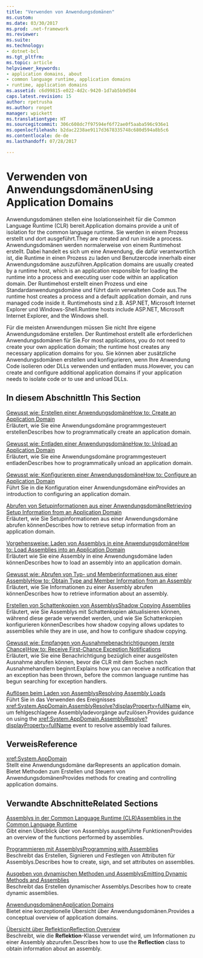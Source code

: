 ```yaml
---
title: "Verwenden von Anwendungsdomänen"
ms.custom: 
ms.date: 03/30/2017
ms.prod: .net-framework
ms.reviewer: 
ms.suite: 
ms.technology:
- dotnet-bcl
ms.tgt_pltfrm: 
ms.topic: article
helpviewer_keywords:
- application domains, about
- common language runtime, application domains
- runtime, application domains
ms.assetid: c6d99815-e022-4d2c-9420-1d7ab5b9d504
caps.latest.revision: 15
author: rpetrusha
ms.author: ronpet
manager: wpickett
ms.translationtype: HT
ms.sourcegitcommit: 306c608dc7f97594ef6f72ae0f5aaba596c936e1
ms.openlocfilehash: b2dac2238ae9117d3678335748c680d594a8b5c6
ms.contentlocale: de-de
ms.lasthandoff: 07/28/2017

---
```

# <a name="using-application-domains"></a><span data-ttu-id="295a7-102">Verwenden von Anwendungsdomänen</span><span class="sxs-lookup"><span data-stu-id="295a7-102">Using Application Domains</span></span>
<span data-ttu-id="295a7-103">Anwendungsdomänen stellen eine Isolationseinheit für die Common Language Runtime (CLR) bereit.</span><span class="sxs-lookup"><span data-stu-id="295a7-103">Application domains provide a unit of isolation for the common language runtime.</span></span> <span data-ttu-id="295a7-104">Sie werden in einem Prozess erstellt und dort ausgeführt.</span><span class="sxs-lookup"><span data-stu-id="295a7-104">They are created and run inside a process.</span></span> <span data-ttu-id="295a7-105">Anwendungsdomänen werden normalerweise von einem Runtimehost erstellt. Dabei handelt es sich um eine Anwendung, die dafür verantwortlich ist, die Runtime in einen Prozess zu laden und Benutzercode innerhalb einer Anwendungsdomäne auszuführen.</span><span class="sxs-lookup"><span data-stu-id="295a7-105">Application domains are usually created by a runtime host, which is an application responsible for loading the runtime into a process and executing user code within an application domain.</span></span> <span data-ttu-id="295a7-106">Der Runtimehost erstellt einen Prozess und eine Standardanwendungsdomäne und führt darin verwalteten Code aus.</span><span class="sxs-lookup"><span data-stu-id="295a7-106">The runtime host creates a process and a default application domain, and runs managed code inside it.</span></span> <span data-ttu-id="295a7-107">Runtimehosts sind z.B. ASP.NET, Microsoft Internet Explorer und Windows-Shell.</span><span class="sxs-lookup"><span data-stu-id="295a7-107">Runtime hosts include ASP.NET, Microsoft Internet Explorer, and the Windows shell.</span></span>  
  
 <span data-ttu-id="295a7-108">Für die meisten Anwendungen müssen Sie nicht Ihre eigene Anwendungsdomäne erstellen. Der Runtimehost erstellt alle erforderlichen Anwendungsdomänen für Sie.</span><span class="sxs-lookup"><span data-stu-id="295a7-108">For most applications, you do not need to create your own application domain; the runtime host creates any necessary application domains for you.</span></span> <span data-ttu-id="295a7-109">Sie können aber zusätzliche Anwendungsdomänen erstellen und konfigurieren, wenn Ihre Anwendung Code isolieren oder DLLs verwenden und entladen muss.</span><span class="sxs-lookup"><span data-stu-id="295a7-109">However, you can create and configure additional application domains if your application needs to isolate code or to use and unload DLLs.</span></span>  
  
## <a name="in-this-section"></a><span data-ttu-id="295a7-110">In diesem Abschnitt</span><span class="sxs-lookup"><span data-stu-id="295a7-110">In This Section</span></span>  
 [<span data-ttu-id="295a7-111">Gewusst wie: Erstellen einer Anwendungsdomäne</span><span class="sxs-lookup"><span data-stu-id="295a7-111">How to: Create an Application Domain</span></span>](../../../docs/framework/app-domains/how-to-create-an-application-domain.md)  
 <span data-ttu-id="295a7-112">Erläutert, wie Sie eine Anwendungsdomäne programmgesteuert erstellen</span><span class="sxs-lookup"><span data-stu-id="295a7-112">Describes how to programmatically create an application domain.</span></span>  
  
 [<span data-ttu-id="295a7-113">Gewusst wie: Entladen einer Anwendungsdomäne</span><span class="sxs-lookup"><span data-stu-id="295a7-113">How to: Unload an Application Domain</span></span>](../../../docs/framework/app-domains/how-to-unload-an-application-domain.md)  
 <span data-ttu-id="295a7-114">Erläutert, wie Sie eine Anwendungsdomäne programmgesteuert entladen</span><span class="sxs-lookup"><span data-stu-id="295a7-114">Describes how to programmatically unload an application domain.</span></span>  
  
 [<span data-ttu-id="295a7-115">Gewusst wie: Konfigurieren einer Anwendungsdomäne</span><span class="sxs-lookup"><span data-stu-id="295a7-115">How to: Configure an Application Domain</span></span>](../../../docs/framework/app-domains/how-to-configure-an-application-domain.md)  
 <span data-ttu-id="295a7-116">Führt Sie in die Konfiguration einer Anwendungsdomäne ein</span><span class="sxs-lookup"><span data-stu-id="295a7-116">Provides an introduction to configuring an application domain.</span></span>  
  
 [<span data-ttu-id="295a7-117">Abrufen von Setupinformationen aus einer Anwendungsdomäne</span><span class="sxs-lookup"><span data-stu-id="295a7-117">Retrieving Setup Information from an Application Domain</span></span>](../../../docs/framework/app-domains/retrieve-setup-information.md)  
 <span data-ttu-id="295a7-118">Erläutert, wie Sie Setupinformationen aus einer Anwendungsdomäne abrufen können</span><span class="sxs-lookup"><span data-stu-id="295a7-118">Describes how to retrieve setup information from an application domain.</span></span>  
  
 [<span data-ttu-id="295a7-119">Vorgehensweise: Laden von Assemblys in eine Anwendungsdomäne</span><span class="sxs-lookup"><span data-stu-id="295a7-119">How to: Load Assemblies into an Application Domain</span></span>](../../../docs/framework/app-domains/how-to-load-assemblies-into-an-application-domain.md)  
 <span data-ttu-id="295a7-120">Erläutert wie Sie eine Assembly in eine Anwendungsdomäne laden können</span><span class="sxs-lookup"><span data-stu-id="295a7-120">Describes how to load an assembly into an application domain.</span></span>  
  
 [<span data-ttu-id="295a7-121">Gewusst wie: Abrufen von Typ- und Memberinformationen aus einer Assembly</span><span class="sxs-lookup"><span data-stu-id="295a7-121">How to: Obtain Type and Member Information from an Assembly</span></span>](../../../docs/framework/app-domains/how-to-obtain-type-and-member-information-from-an-assembly.md)  
 <span data-ttu-id="295a7-122">Erläutert, wie Sie Informationen zu einer Assembly abrufen können</span><span class="sxs-lookup"><span data-stu-id="295a7-122">Describes how to retrieve information about an assembly.</span></span>  
  
 [<span data-ttu-id="295a7-123">Erstellen von Schattenkopien von Assemblys</span><span class="sxs-lookup"><span data-stu-id="295a7-123">Shadow Copying Assemblies</span></span>](../../../docs/framework/app-domains/shadow-copy-assemblies.md)  
 <span data-ttu-id="295a7-124">Erläutert, wie Sie Assemblys mit Schattenkopien aktualisieren können, während diese gerade verwendet werden, und wie Sie Schattenkopien konfigurieren können</span><span class="sxs-lookup"><span data-stu-id="295a7-124">Describes how shadow copying allows updates to assemblies while they are in use, and how to configure shadow copying.</span></span>  
  
 [<span data-ttu-id="295a7-125">Gewusst wie: Empfangen von Ausnahmebenachrichtigungen (erste Chance)</span><span class="sxs-lookup"><span data-stu-id="295a7-125">How to: Receive First-Chance Exception Notifications</span></span>](../../../docs/framework/app-domains/how-to-receive-first-chance-exception-notifications.md)  
 <span data-ttu-id="295a7-126">Erläutert, wie Sie eine Benachrichtigung bezüglich einer ausgelösten Ausnahme abrufen können, bevor die CLR mit dem Suchen nach Ausnahmehandlern beginnt.</span><span class="sxs-lookup"><span data-stu-id="295a7-126">Explains how you can receive a notification that an exception has been thrown, before the common language runtime has begun searching for exception handlers.</span></span>  
  
 [<span data-ttu-id="295a7-127">Auflösen beim Laden von Assemblys</span><span class="sxs-lookup"><span data-stu-id="295a7-127">Resolving Assembly Loads</span></span>](../../../docs/framework/app-domains/resolve-assembly-loads.md)  
 <span data-ttu-id="295a7-128">Führt Sie in das Verwenden des Ereignisses <xref:System.AppDomain.AssemblyResolve?displayProperty=fullName> ein, um fehlgeschlagene Assemblyladevorgänge aufzulösen.</span><span class="sxs-lookup"><span data-stu-id="295a7-128">Provides guidance on using the <xref:System.AppDomain.AssemblyResolve?displayProperty=fullName> event to resolve assembly load failures.</span></span>  
  
## <a name="reference"></a><span data-ttu-id="295a7-129">Verweis</span><span class="sxs-lookup"><span data-stu-id="295a7-129">Reference</span></span>  
 <xref:System.AppDomain>  
 <span data-ttu-id="295a7-130">Stellt eine Anwendungsdomäne dar</span><span class="sxs-lookup"><span data-stu-id="295a7-130">Represents an application domain.</span></span> <span data-ttu-id="295a7-131">Bietet Methoden zum Erstellen und Steuern von Anwendungsdomänen</span><span class="sxs-lookup"><span data-stu-id="295a7-131">Provides methods for creating and controlling application domains.</span></span>  
  
## <a name="related-sections"></a><span data-ttu-id="295a7-132">Verwandte Abschnitte</span><span class="sxs-lookup"><span data-stu-id="295a7-132">Related Sections</span></span>  
 [<span data-ttu-id="295a7-133">Assemblys in der Common Language Runtime (CLR)</span><span class="sxs-lookup"><span data-stu-id="295a7-133">Assemblies in the Common Language Runtime</span></span>](../../../docs/framework/app-domains/assemblies-in-the-common-language-runtime.md)  
 <span data-ttu-id="295a7-134">Gibt einen Überblick über von Assemblys ausgeführte Funktionen</span><span class="sxs-lookup"><span data-stu-id="295a7-134">Provides an overview of the functions performed by assemblies.</span></span>  
  
 [<span data-ttu-id="295a7-135">Programmieren mit Assemblys</span><span class="sxs-lookup"><span data-stu-id="295a7-135">Programming with Assemblies</span></span>](../../../docs/framework/app-domains/programming-with-assemblies.md)  
 <span data-ttu-id="295a7-136">Beschreibt das Erstellen, Signieren und Festlegen von Attributen für Assemblys.</span><span class="sxs-lookup"><span data-stu-id="295a7-136">Describes how to create, sign, and set attributes on assemblies.</span></span>  
  
 [<span data-ttu-id="295a7-137">Ausgeben von dynamischen Methoden und Assemblys</span><span class="sxs-lookup"><span data-stu-id="295a7-137">Emitting Dynamic Methods and Assemblies</span></span>](../../../docs/framework/reflection-and-codedom/emitting-dynamic-methods-and-assemblies.md)  
 <span data-ttu-id="295a7-138">Beschreibt das Erstellen dynamischer Assemblys.</span><span class="sxs-lookup"><span data-stu-id="295a7-138">Describes how to create dynamic assemblies.</span></span>  
  
 [<span data-ttu-id="295a7-139">Anwendungsdomänen</span><span class="sxs-lookup"><span data-stu-id="295a7-139">Application Domains</span></span>](../../../docs/framework/app-domains/application-domains.md)  
 <span data-ttu-id="295a7-140">Bietet eine konzeptionelle Übersicht über Anwendungsdomänen.</span><span class="sxs-lookup"><span data-stu-id="295a7-140">Provides a conceptual overview of application domains.</span></span>  
  
 [<span data-ttu-id="295a7-141">Übersicht über Reflektion</span><span class="sxs-lookup"><span data-stu-id="295a7-141">Reflection Overview</span></span>](../../../docs/framework/reflection-and-codedom/reflection.md)  
 <span data-ttu-id="295a7-142">Beschreibt, wie die **Reflektion**-Klasse verwendet wird, um Informationen zu einer Assembly abzurufen.</span><span class="sxs-lookup"><span data-stu-id="295a7-142">Describes how to use the **Reflection** class to obtain information about an assembly.</span></span>

